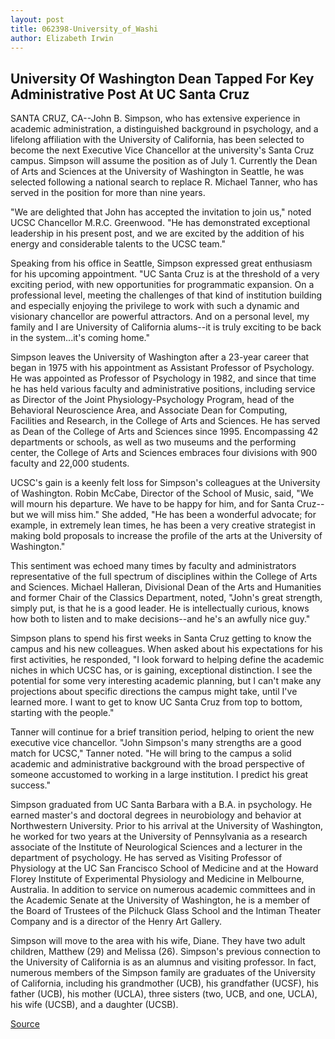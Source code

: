 ```yaml
---
layout: post
title: 062398-University_of_Washi
author: Elizabeth Irwin
---
```


## University Of Washington Dean Tapped For Key  Administrative Post At UC Santa Cruz

SANTA CRUZ, CA--John B. Simpson, who has extensive experience  in academic administration, a distinguished background in  psychology, and a lifelong affiliation with the University of  California, has been selected to become the next Executive Vice  Chancellor at the university's Santa Cruz campus. Simpson will  assume the position as of July 1. Currently the Dean of Arts and  Sciences at the University of Washington in Seattle, he was  selected following a national search to replace R. Michael Tanner,  who has served in the position for more than nine years.

"We are delighted that John has accepted the invitation to join us,"  noted UCSC Chancellor M.R.C. Greenwood. "He has demonstrated  exceptional leadership in his present post, and we are excited by  the addition of his energy and considerable talents to the UCSC  team."

Speaking from his office in Seattle, Simpson expressed great  enthusiasm for his upcoming appointment. "UC Santa Cruz is at the  threshold of a very exciting period, with new opportunities for  programmatic expansion. On a professional level, meeting the  challenges of that kind of institution building and especially  enjoying the privilege to work with such a dynamic and visionary  chancellor are powerful attractors. And on a personal level, my  family and I are University of California alums--it is truly exciting  to be back in the system...it's coming home."

Simpson leaves the University of Washington after a 23-year  career that began in 1975 with his appointment as Assistant  Professor of Psychology. He was appointed as Professor of  Psychology in 1982, and since that time he has held various  faculty and administrative positions, including service as Director  of the Joint Physiology-Psychology Program, head of the  Behavioral Neuroscience Area, and Associate Dean for Computing,  Facilities and Research, in the College of Arts and Sciences. He has  served as Dean of the College of Arts and Sciences since 1995.  Encompassing 42 departments or schools, as well as two museums  and the performing center, the College of Arts and Sciences  embraces four divisions with 900 faculty and 22,000 students.

UCSC's gain is a keenly felt loss for Simpson's colleagues at the  University of Washington. Robin McCabe, Director of the School of  Music, said, "We will mourn his departure. We have to be happy  for him, and for Santa Cruz--but we will miss him." She added, "He  has been a wonderful advocate; for example, in extremely lean  times, he has been a very creative strategist in making bold  proposals to increase the profile of the arts at the University of  Washington."

This sentiment was echoed many times by faculty and  administrators representative of the full spectrum of disciplines  within the College of Arts and Sciences. Michael Halleran,  Divisional Dean of the Arts and Humanities and former Chair of  the Classics Department, noted, "John's great strength, simply put,  is that he is a good leader. He is intellectually curious, knows how  both to listen and to make decisions--and he's an awfully nice  guy."

Simpson plans to spend his first weeks in Santa Cruz getting to  know the campus and his new colleagues. When asked about his  expectations for his first activities, he responded, "I look forward  to helping define the academic niches in which UCSC has, or is  gaining, exceptional distinction. I see the potential for some very  interesting academic planning, but I can't make any projections  about specific directions the campus might take, until I've learned  more. I want to get to know UC Santa Cruz from top to bottom,  starting with the people."

Tanner will continue for a brief transition period, helping to orient  the new executive vice chancellor. "John Simpson's many  strengths are a good match for UCSC," Tanner noted. "He will bring  to the campus a solid academic and administrative background  with the broad perspective of someone accustomed to working in  a large institution. I predict his great success."

Simpson graduated from UC Santa Barbara with a B.A. in  psychology. He earned master's and doctoral degrees in  neurobiology and behavior at Northwestern University. Prior to  his arrival at the University of Washington, he worked for two  years at the University of Pennsylvania as a research associate of  the Institute of Neurological Sciences and a lecturer in the  department of psychology. He has served as Visiting Professor of  Physiology at the UC San Francisco School of Medicine and at the  Howard Florey Institute of Experimental Physiology and Medicine  in Melbourne, Australia. In addition to service on numerous  academic committees and in the Academic Senate at the  University of Washington, he is a member of the Board of Trustees  of the Pilchuck Glass School and the Intiman Theater Company  and is a director of the Henry Art Gallery.

Simpson will move to the area with his wife, Diane. They have two  adult children, Matthew (29) and Melissa (26). Simpson's previous  connection to the University of California is as an alumnus and  visiting professor. In fact, numerous members of the Simpson  family are graduates of the University of California, including his  grandmother (UCB), his grandfather (UCSF), his father (UCB), his  mother (UCLA), three sisters (two, UCB, and one, UCLA), his wife  (UCSB), and a daughter (UCSB).

[Source](http://www1.ucsc.edu/news_events/press_releases/archive/97-98/06-98/062398-University_of_Washi.html "Permalink to 062398-University_of_Washi")
